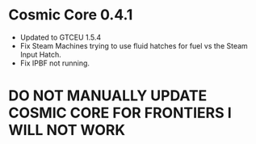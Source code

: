 # Cosmic Core 0.4.1
* Updated to GTCEU 1.5.4
* Fix Steam Machines trying to use fluid hatches for fuel vs the Steam Input Hatch.
* Fix IPBF not running.

# DO NOT MANUALLY UPDATE COSMIC CORE FOR FRONTIERS **I WILL NOT WORK**